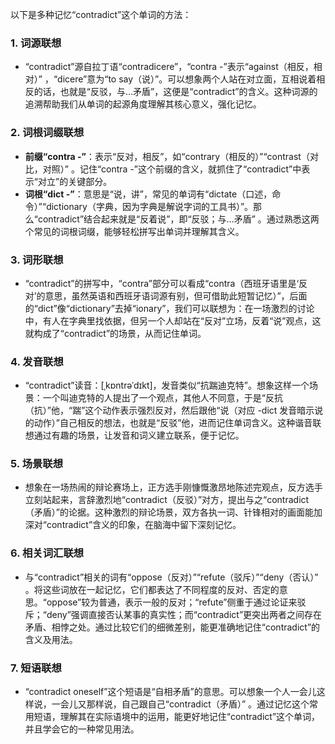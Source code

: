 以下是多种记忆“contradict”这个单词的方法：

### 1. 词源联想
 - “contradict”源自拉丁语“contradicere”，“contra -”表示“against（相反，相对）” ，“dicere”意为“to say（说）”。可以想象两个人站在对立面，互相说着相反的话，也就是“反驳，与…矛盾”，这便是“contradict”的含义。这种词源的追溯帮助我们从单词的起源角度理解其核心意义，强化记忆。

### 2. 词根词缀联想
 - **前缀“contra -”**：表示“反对，相反”，如“contrary（相反的）”“contrast（对比，对照）” 。记住“contra -”这个前缀的含义，就抓住了“contradict”中表示“对立”的关键部分。
 - **词根“dict -”**：意思是“说，讲”，常见的单词有“dictate（口述，命令）”“dictionary（字典，因为字典是解说字词的工具书）”。那么“contradict”结合起来就是“反着说”，即“反驳；与…矛盾” 。通过熟悉这两个常见的词根词缀，能够轻松拼写出单词并理解其含义。

### 3. 词形联想
 - “contradict”的拼写中，“contra”部分可以看成“contra（西班牙语里是‘反对’的意思，虽然英语和西班牙语词源有别，但可借助此短暂记忆）”，后面的“dict”像“dictionary”去掉“ionary”，我们可以联想为：在一场激烈的讨论中，有人在字典里找依据，但另一个人却站在“反对”立场，反着“说”观点，这就构成了“contradict”的场景，从而记住单词。

### 4. 发音联想
 - “contradict”读音：[ˌkɒntrəˈdɪkt]，发音类似“抗踹迪克特”。想象这样一个场景：一个叫迪克特的人提出了一个观点，其他人不同意，于是“反抗（抗）”他，“踹”这个动作表示强烈反对，然后跟他“说（对应 -dict 发音暗示说的动作）”自己相反的想法，也就是“反驳”他，进而记住单词含义。这种谐音联想通过有趣的场景，让发音和词义建立联系，便于记忆。

### 5. 场景联想
 - 想象在一场热闹的辩论赛场上，正方选手刚慷慨激昂地陈述完观点，反方选手立刻站起来，言辞激烈地“contradict（反驳）”对方，提出与之“contradict（矛盾）”的论据。这种激烈的辩论场景，双方各执一词、针锋相对的画面能加深对“contradict”含义的印象，在脑海中留下深刻记忆。

### 6. 相关词汇联想
 - 与“contradict”相关的词有“oppose（反对）”“refute（驳斥）”“deny（否认）” 。将这些词放在一起记忆，它们都表达了不同程度的反对、否定的意思。“oppose”较为普通，表示一般的反对；“refute”侧重于通过论证来驳斥；“deny”强调直接否认某事的真实性；而“contradict”更突出两者之间存在矛盾、相悖之处。通过比较它们的细微差别，能更准确地记住“contradict”的含义及用法。

### 7. 短语联想
 - “contradict oneself”这个短语是“自相矛盾”的意思。可以想象一个人一会儿这样说，一会儿又那样说，自己跟自己“contradict（矛盾）” 。通过记忆这个常用短语，理解其在实际语境中的运用，能更好地记住“contradict”这个单词，并且学会它的一种常见用法。 